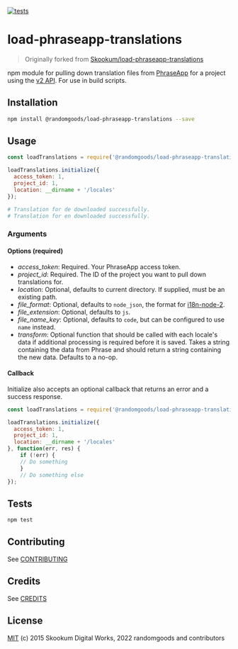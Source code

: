 [![tests](https://github.com/randomgoods/load-phraseapp-translations/actions/workflows/tests.yml/badge.svg)](https://github.com/randomgoods/load-phraseapp-translations/actions/workflows/tests.yml)

# load-phraseapp-translations

> Originally forked from [Skookum/load-phraseapp-translations](https://github.com/Skookum/load-phraseapp-translations)

npm module for pulling down translation files from [PhraseApp](http://phraseapp.com/) for a project using the [v2 API](http://docs.phraseapp.com/api/v2/). For use in build scripts.

## Installation

```sh
npm install @randomgoods/load-phraseapp-translations --save
```

## Usage

```js
const loadTranslations = require('@randomgoods/load-phraseapp-translations');

loadTranslations.initialize({
  access_token: 1,
  project_id: 1,
  location: __dirname + '/locales'
});
```

```sh
# Translation for de downloaded successfully.
# Translation for en downloaded successfully.
```

### Arguments

#### Options (required)

 * *access_token*: Required. Your PhraseApp access token.
 * *project_id*: Required. The ID of the project you want to pull down translations for.
 * *location*: Optional, defaults to current directory. If supplied, must be an existing path.
 * *file_format*: Optional, defaults to `node_json`, the format for [i18n-node-2](https://github.com/jeresig/i18n-node-2).
 * *file_extension*: Optional, defaults to `js`.
 * *file_name_key*: Optional, defaults to `code`, but can be configured to use `name` instead.
 * *transform*: Optional function that should be called with each locale's data if additional processing is required before it is saved. Takes a string containing the data from Phrase and should return a string containing the new data. Defaults to a no-op.

#### Callback

Initialize also accepts an optional callback that returns an error and a success response.

```js
const loadTranslations = require('@randomgoods/load-phraseapp-translations');

loadTranslations.initialize({
  access_token: 1,
  project_id: 1,
  location: __dirname + '/locales'
}, function(err, res) {
    if (!err) {
    // Do something
    }
    // Do something else
});
```

## Tests

```sh
npm test
```

## Contributing

See [CONTRIBUTING](https://github.com/randomgoods/load-phraseapp-translations/blob/main/CONTRIBUTING.md)

## Credits

See [CREDITS](https://github.com/randomgoods/load-phraseapp-translations/blob/main/CREDITS)

## License

[MIT](https://github.com/randomgoods/load-phraseapp-translations/blob/main/LICENSE) (c) 2015 Skookum Digital Works, 2022 randomgoods and contributors

